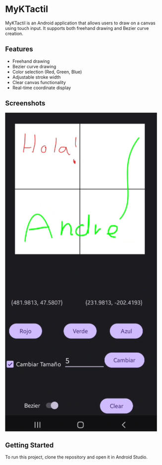 # MyKTactil

MyKTactil is an Android application that allows users to draw on a canvas using touch input. It supports both freehand drawing and Bezier curve creation.

## Features

- Freehand drawing
- Bezier curve drawing
- Color selection (Red, Green, Blue)
- Adjustable stroke width
- Clear canvas functionality
- Real-time coordinate display

## Screenshots

![MyKTactil Screenshot](images\screenshot.png)

## Getting Started

To run this project, clone the repository and open it in Android Studio.

